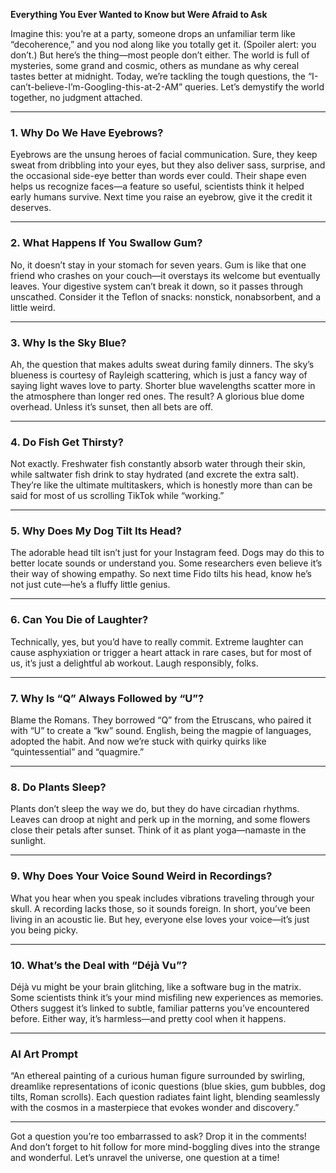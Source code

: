 **Everything You Ever Wanted to Know but Were Afraid to Ask**

Imagine this: you’re at a party, someone drops an unfamiliar term like “decoherence,” and you nod along like you totally get it. (Spoiler alert: you don’t.) But here’s the thing—most people don’t either. The world is full of mysteries, some grand and cosmic, others as mundane as why cereal tastes better at midnight. Today, we’re tackling the tough questions, the “I-can’t-believe-I’m-Googling-this-at-2-AM” queries. Let’s demystify the world together, no judgment attached.

---

### 1. **Why Do We Have Eyebrows?**
Eyebrows are the unsung heroes of facial communication. Sure, they keep sweat from dribbling into your eyes, but they also deliver sass, surprise, and the occasional side-eye better than words ever could. Their shape even helps us recognize faces—a feature so useful, scientists think it helped early humans survive. Next time you raise an eyebrow, give it the credit it deserves.

---

### 2. **What Happens If You Swallow Gum?**
No, it doesn’t stay in your stomach for seven years. Gum is like that one friend who crashes on your couch—it overstays its welcome but eventually leaves. Your digestive system can’t break it down, so it passes through unscathed. Consider it the Teflon of snacks: nonstick, nonabsorbent, and a little weird.

---

### 3. **Why Is the Sky Blue?**
Ah, the question that makes adults sweat during family dinners. The sky’s blueness is courtesy of Rayleigh scattering, which is just a fancy way of saying light waves love to party. Shorter blue wavelengths scatter more in the atmosphere than longer red ones. The result? A glorious blue dome overhead. Unless it’s sunset, then all bets are off.

---

### 4. **Do Fish Get Thirsty?**
Not exactly. Freshwater fish constantly absorb water through their skin, while saltwater fish drink to stay hydrated (and excrete the extra salt). They’re like the ultimate multitaskers, which is honestly more than can be said for most of us scrolling TikTok while “working.”

---

### 5. **Why Does My Dog Tilt Its Head?**
The adorable head tilt isn’t just for your Instagram feed. Dogs may do this to better locate sounds or understand you. Some researchers even believe it’s their way of showing empathy. So next time Fido tilts his head, know he’s not just cute—he’s a fluffy little genius.

---

### 6. **Can You Die of Laughter?**
Technically, yes, but you’d have to really commit. Extreme laughter can cause asphyxiation or trigger a heart attack in rare cases, but for most of us, it’s just a delightful ab workout. Laugh responsibly, folks.

---

### 7. **Why Is “Q” Always Followed by “U”?**
Blame the Romans. They borrowed “Q” from the Etruscans, who paired it with “U” to create a “kw” sound. English, being the magpie of languages, adopted the habit. And now we’re stuck with quirky quirks like “quintessential” and “quagmire.”

---

### 8. **Do Plants Sleep?**
Plants don’t sleep the way we do, but they do have circadian rhythms. Leaves can droop at night and perk up in the morning, and some flowers close their petals after sunset. Think of it as plant yoga—namaste in the sunlight.

---

### 9. **Why Does Your Voice Sound Weird in Recordings?**
What you hear when you speak includes vibrations traveling through your skull. A recording lacks those, so it sounds foreign. In short, you’ve been living in an acoustic lie. But hey, everyone else loves your voice—it’s just you being picky.

---

### 10. **What’s the Deal with “Déjà Vu”?**
Déjà vu might be your brain glitching, like a software bug in the matrix. Some scientists think it’s your mind misfiling new experiences as memories. Others suggest it’s linked to subtle, familiar patterns you’ve encountered before. Either way, it’s harmless—and pretty cool when it happens.

---

### AI Art Prompt  
“An ethereal painting of a curious human figure surrounded by swirling, dreamlike representations of iconic questions (blue skies, gum bubbles, dog tilts, Roman scrolls). Each question radiates faint light, blending seamlessly with the cosmos in a masterpiece that evokes wonder and discovery.”

---

Got a question you’re too embarrassed to ask? Drop it in the comments! And don’t forget to hit follow for more mind-boggling dives into the strange and wonderful. Let’s unravel the universe, one question at a time!